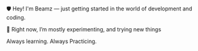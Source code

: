 


🛡️ Hey! I'm Beamz — just getting started in the world of development and coding.

🧠 Right now, I’m mostly experimenting, and trying new things

Always learning. Always Practicing.
